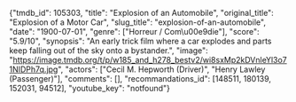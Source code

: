 {"tmdb_id": 105303, "title": "Explosion of an Automobile", "original_title": "Explosion of a Motor Car", "slug_title": "explosion-of-an-automobile", "date": "1900-07-01", "genre": ["Horreur / Com\u00e9die"], "score": "5.9/10", "synopsis": "An early trick film where a car explodes and parts keep falling out of the sky onto a bystander.", "image": "https://image.tmdb.org/t/p/w185_and_h278_bestv2/wi8sxMp2kDVnleYl3o71NIDPh7q.jpg", "actors": ["Cecil M. Hepworth (Driver)", "Henry Lawley (Passenger)"], "comments": [], "recommandations_id": [148511, 180139, 152031, 94512], "youtube_key": "notfound"}